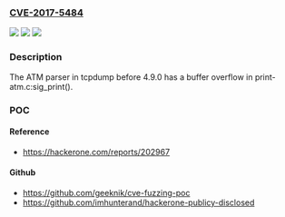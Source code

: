### [CVE-2017-5484](https://cve.mitre.org/cgi-bin/cvename.cgi?name=CVE-2017-5484)
![](https://img.shields.io/static/v1?label=Product&message=n%2Fa&color=blue)
![](https://img.shields.io/static/v1?label=Version&message=n%2Fa&color=blue)
![](https://img.shields.io/static/v1?label=Vulnerability&message=n%2Fa&color=brighgreen)

### Description

The ATM parser in tcpdump before 4.9.0 has a buffer overflow in print-atm.c:sig_print().

### POC

#### Reference
- https://hackerone.com/reports/202967

#### Github
- https://github.com/geeknik/cve-fuzzing-poc
- https://github.com/imhunterand/hackerone-publicy-disclosed


